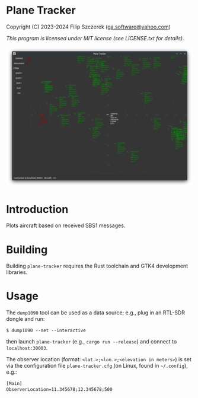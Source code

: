 # Plane Tracker
Copyright (C) 2023-2024 Filip Szczerek (ga.software@yahoo.com)

*This program is licensed under MIT license (see LICENSE.txt for details).*

![Main window](screenshot.png)


# Introduction

Plots aircraft based on received SBS1 messages.


# Building

Building `plane-tracker` requires the Rust toolchain and GTK4 development libraries.


# Usage

The `dump1090` tool can be used as a data source; e.g., plug in an RTL-SDR dongle and run:
```
$ dump1090 --net --interactive
```
then launch `plane-tracker` (e.g., `cargo run --release`) and connect to `localhost:30003`.

The observer location (format: `<lat.>;<lon.>;<elevation in meters>`) is set via the configuration file `plane-tracker.cfg` (on Linux, found in `~/.config`), e.g.:
```
[Main]
ObserverLocation=11.345678;12.345678;500
```
